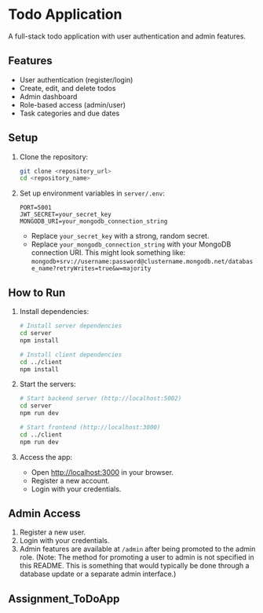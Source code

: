 # Todo Application

A full-stack todo application with user authentication and admin features.

## Features

* User authentication (register/login)
* Create, edit, and delete todos
* Admin dashboard
* Role-based access (admin/user)
* Task categories and due dates

## Setup

1.  Clone the repository:

    ```bash
    git clone <repository_url>
    cd <repository_name>
    ```

2.  Set up environment variables in `server/.env`:

    ```
    PORT=5001
    JWT_SECRET=your_secret_key
    MONGODB_URI=your_mongodb_connection_string
    ```

    * Replace `your_secret_key` with a strong, random secret.
    * Replace `your_mongodb_connection_string` with your MongoDB connection URI.  This might look something like: `mongodb+srv://username:password@clustername.mongodb.net/database_name?retryWrites=true&w=majority`

## How to Run

1.  Install dependencies:

    ```bash
    # Install server dependencies
    cd server
    npm install

    # Install client dependencies
    cd ../client
    npm install
    ```

2.  Start the servers:

    ```bash
    # Start backend server (http://localhost:5002)
    cd server
    npm run dev

    # Start frontend (http://localhost:3000)
    cd ../client
    npm run dev
    ```

3.  Access the app:

    * Open <http://localhost:3000> in your browser.
    * Register a new account.
    * Login with your credentials.

## Admin Access

1.  Register a new user.
2.  Login with your credentials.
3.  Admin features are available at `/admin` after being promoted to the admin role.  (Note:  The method for promoting a user to admin is not specified in this README.  This is something that would typically be done through a database update or a separate admin interface.)

## Assignment_ToDoApp

